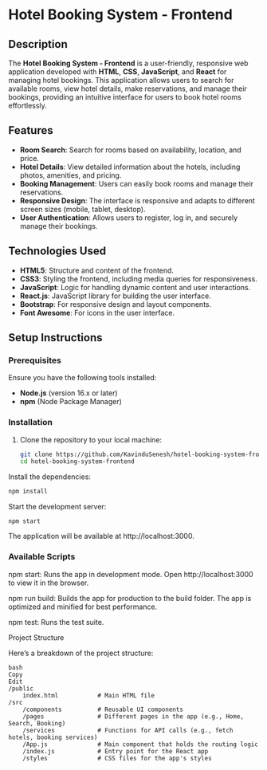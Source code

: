 # Hotel Booking System - Frontend

## Description

The **Hotel Booking System - Frontend** is a user-friendly, responsive web application developed with **HTML**, **CSS**, **JavaScript**, and **React** for managing hotel bookings. This application allows users to search for available rooms, view hotel details, make reservations, and manage their bookings, providing an intuitive interface for users to book hotel rooms effortlessly.

## Features
- **Room Search**: Search for rooms based on availability, location, and price.
- **Hotel Details**: View detailed information about the hotels, including photos, amenities, and pricing.
- **Booking Management**: Users can easily book rooms and manage their reservations.
- **Responsive Design**: The interface is responsive and adapts to different screen sizes (mobile, tablet, desktop).
- **User Authentication**: Allows users to register, log in, and securely manage their bookings.

## Technologies Used
- **HTML5**: Structure and content of the frontend.
- **CSS3**: Styling the frontend, including media queries for responsiveness.
- **JavaScript**: Logic for handling dynamic content and user interactions.
- **React.js**: JavaScript library for building the user interface.
- **Bootstrap**: For responsive design and layout components.
- **Font Awesome**: For icons in the user interface.

## Setup Instructions

### Prerequisites
Ensure you have the following tools installed:
- **Node.js** (version 16.x or later)
- **npm** (Node Package Manager)

### Installation

1. Clone the repository to your local machine:
   ```bash
   git clone https://github.com/KavinduSenesh/hotel-booking-system-frontend.git
   cd hotel-booking-system-frontend
Install the dependencies:

```bash
npm install
```
Start the development server:

```
npm start
```
The application will be available at http://localhost:3000.

### Available Scripts
npm start: Runs the app in development mode. Open http://localhost:3000 to view it in the browser.

npm run build: Builds the app for production to the build folder. The app is optimized and minified for best performance.

npm test: Runs the test suite.

Project Structure

Here’s a breakdown of the project structure:
```
bash
Copy
Edit
/public
    index.html           # Main HTML file
/src
    /components          # Reusable UI components
    /pages               # Different pages in the app (e.g., Home, Search, Booking)
    /services            # Functions for API calls (e.g., fetch hotels, booking services)
    /App.js              # Main component that holds the routing logic
    /index.js            # Entry point for the React app
    /styles              # CSS files for the app's styles

